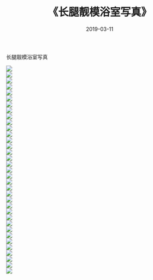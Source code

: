 ﻿---
layout: post
title:  《长腿靓模浴室写真》
date:   2019-03-11
img: http://pic.660000.xyz/1:/唯美/2019/长腿靓模浴室写真/000.jpg
categories: [美女, 清纯, 唯美]
---

长腿靓模浴室写真

  ![](http://pic.660000.xyz/1:/唯美/2019/长腿靓模浴室写真/001.jpg) <br> ![](http://pic.660000.xyz/1:/唯美/2019/长腿靓模浴室写真/002.jpg) <br> ![](http://pic.660000.xyz/1:/唯美/2019/长腿靓模浴室写真/003.jpg) <br> ![](http://pic.660000.xyz/1:/唯美/2019/长腿靓模浴室写真/004.jpg) <br> ![](http://pic.660000.xyz/1:/唯美/2019/长腿靓模浴室写真/005.jpg) <br> ![](http://pic.660000.xyz/1:/唯美/2019/长腿靓模浴室写真/006.jpg) <br> ![](http://pic.660000.xyz/1:/唯美/2019/长腿靓模浴室写真/007.jpg) <br> ![](http://pic.660000.xyz/1:/唯美/2019/长腿靓模浴室写真/008.jpg) <br> ![](http://pic.660000.xyz/1:/唯美/2019/长腿靓模浴室写真/009.jpg) <br> ![](http://pic.660000.xyz/1:/唯美/2019/长腿靓模浴室写真/010.jpg) <br> ![](http://pic.660000.xyz/1:/唯美/2019/长腿靓模浴室写真/011.jpg) <br> ![](http://pic.660000.xyz/1:/唯美/2019/长腿靓模浴室写真/012.jpg) <br> ![](http://pic.660000.xyz/1:/唯美/2019/长腿靓模浴室写真/013.jpg) <br> ![](http://pic.660000.xyz/1:/唯美/2019/长腿靓模浴室写真/014.jpg) <br> ![](http://pic.660000.xyz/1:/唯美/2019/长腿靓模浴室写真/015.jpg) <br> ![](http://pic.660000.xyz/1:/唯美/2019/长腿靓模浴室写真/016.jpg) <br> ![](http://pic.660000.xyz/1:/唯美/2019/长腿靓模浴室写真/017.jpg) <br> ![](http://pic.660000.xyz/1:/唯美/2019/长腿靓模浴室写真/018.jpg) <br> ![](http://pic.660000.xyz/1:/唯美/2019/长腿靓模浴室写真/019.jpg) <br> ![](http://pic.660000.xyz/1:/唯美/2019/长腿靓模浴室写真/020.jpg) <br> ![](http://pic.660000.xyz/1:/唯美/2019/长腿靓模浴室写真/021.jpg) <br> ![](http://pic.660000.xyz/1:/唯美/2019/长腿靓模浴室写真/022.jpg) <br> ![](http://pic.660000.xyz/1:/唯美/2019/长腿靓模浴室写真/023.jpg) <br> ![](http://pic.660000.xyz/1:/唯美/2019/长腿靓模浴室写真/024.jpg) <br> ![](http://pic.660000.xyz/1:/唯美/2019/长腿靓模浴室写真/025.jpg) <br> ![](http://pic.660000.xyz/1:/唯美/2019/长腿靓模浴室写真/026.jpg) <br> ![](http://pic.660000.xyz/1:/唯美/2019/长腿靓模浴室写真/027.jpg) <br> ![](http://pic.660000.xyz/1:/唯美/2019/长腿靓模浴室写真/028.jpg) <br> ![](http://pic.660000.xyz/1:/唯美/2019/长腿靓模浴室写真/029.jpg) <br> ![](http://pic.660000.xyz/1:/唯美/2019/长腿靓模浴室写真/030.jpg) <br> ![](http://pic.660000.xyz/1:/唯美/2019/长腿靓模浴室写真/031.jpg) <br> ![](http://pic.660000.xyz/1:/唯美/2019/长腿靓模浴室写真/032.jpg) <br> ![](http://pic.660000.xyz/1:/唯美/2019/长腿靓模浴室写真/033.jpg) <br> ![](http://pic.660000.xyz/1:/唯美/2019/长腿靓模浴室写真/034.jpg) <br> ![](http://pic.660000.xyz/1:/唯美/2019/长腿靓模浴室写真/035.jpg) <br>